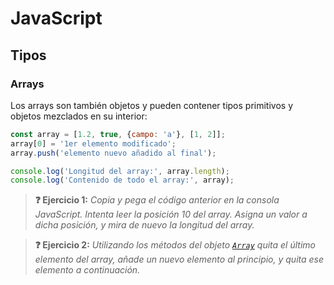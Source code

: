 # JavaScript
## Tipos

### Arrays

Los arrays son también objetos y pueden contener tipos primitivos y objetos mezclados en su interior:

```js
const array = [1.2, true, {campo: 'a'}, [1, 2]];
array[0] = '1er elemento modificado';
array.push('elemento nuevo añadido al final');

console.log('Longitud del array:', array.length);
console.log('Contenido de todo el array:', array);
```

> **❓ Ejercicio 1:** _Copia y pega el código anterior en la consola JavaScript. Intenta leer la posición 10 del array. Asigna un valor a dicha posición, y mira de nuevo la longitud del array._

> **❓ Ejercicio 2:** _Utilizando los métodos del objeto [`Array`](https://developer.mozilla.org/en-US/docs/Web/JavaScript/Reference/Global_Objects/Array#instance_methods) quita el último elemento del array, añade un nuevo elemento al principio, y quita ese elemento a continuación._
